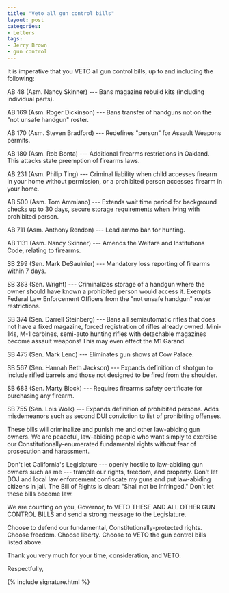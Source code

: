 ```yaml
---
title: "Veto all gun control bills"
layout: post
categories:
- Letters
tags:
- Jerry Brown
- gun control
---
```


It is imperative that you VETO all gun control bills, up to and including the following:

AB 48 (Asm. Nancy Skinner) --- Bans magazine rebuild kits (including individual parts).

AB 169 (Asm. Roger Dickinson) --- Bans transfer of handguns not on the "not unsafe handgun" roster.

AB 170 (Asm. Steven Bradford) --- Redefines "person" for Assault Weapons permits.

AB 180 (Asm. Rob Bonta) --- Additional firearms restrictions in Oakland. This attacks state preemption of firearms laws.

AB 231 (Asm. Philip Ting) --- Criminal liability when child accesses firearm in your home without permission, or a prohibited person accesses firearm in your home.

AB 500 (Asm. Tom Ammiano) --- Extends wait time period for background checks up to 30 days, secure storage requirements when living with prohibited person.

AB 711 (Asm. Anthony Rendon) --- Lead ammo ban for hunting.

AB 1131 (Asm. Nancy Skinner) --- Amends the Welfare and Institutions Code, relating to firearms.

SB 299 (Sen. Mark DeSaulnier) --- Mandatory loss reporting of firearms within 7 days.

SB 363 (Sen. Wright) --- Criminalizes storage of a handgun where the owner should have known a prohibited person would access it. Exempts Federal Law Enforcement Officers from the "not unsafe handgun" roster restrictions.

SB 374 (Sen. Darrell Steinberg) --- Bans all semiautomatic rifles that does not have a fixed magazine, forced registration of rifles already owned. Mini-14s, M-1 carbines, semi-auto hunting rifles with detachable magazines become assault weapons! This may even effect the M1 Garand.

SB 475 (Sen. Mark Leno) --- Eliminates gun shows at Cow Palace.

SB 567 (Sen. Hannah Beth Jackson) --- Expands definition of shotgun to include rifled barrels and those not designed to be fired from the shoulder.

SB 683 (Sen. Marty Block) --- Requires firearms safety certificate for purchasing any firearm.

SB 755 (Sen. Lois Wolk) --- Expands definition of prohibited persons. Adds misdemeanors such as second DUI conviction to list of prohibiting offenses.

These bills will criminalize and punish me and other law-abiding gun owners. We are peaceful, law-abiding people who want simply to exercise our Constitutionally-enumerated fundamental rights without fear of prosecution and harassment.

Don't let California's Legislature --- openly hostile to law-abiding gun owners such as me --- trample our rights, freedom, and property. Don't let DOJ and local law enforcement confiscate my guns and put law-abiding citizens in jail. The Bill of Rights is clear: "Shall not be infringed." Don't let these bills become law.

We are counting on you, Governor, to VETO THESE AND ALL OTHER GUN CONTROL BILLS and send a strong message to the Legislature.

Choose to defend our fundamental, Constitutionally-protected rights. Choose freedom. Choose liberty. Choose to VETO the gun control bills listed above.

Thank you very much for your time, consideration, and VETO.

Respectfully,

{% include signature.html %}
